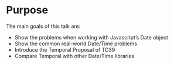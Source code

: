 # Purpose

The main goals of this talk are:
- Show the problems when working with Javascript’s Date object
- Show the common real-world Date/Time problems
- Introduce the Temporal Proposal of TC39
- Compare Temporal with other Date/Time libraries